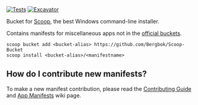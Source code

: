 [![Tests](https://github.com/Bergbok/Scoop-Bucket/actions/workflows/ci.yml/badge.svg)](https://github.com/Bergbok/Scoop-Bucket/actions/workflows/ci.yml) [![Excavator](https://github.com/Bergbok/Scoop-Bucket/actions/workflows/excavator.yml/badge.svg)](https://github.com/Bergbok/Scoop-Bucket/actions/workflows/excavator.yml)

Bucket for [Scoop](https://scoop.sh), the best Windows command-line installer.

Contains manifests for miscellaneous apps not in the [official buckets](https://github.com/ScoopInstaller?q=%F0%9F%93%A6&type=all&language=&sort=stargazers).

```pwsh
scoop bucket add <bucket-alias> https://github.com/Bergbok/Scoop-Bucket
scoop install <bucket-alias>/<manifestname>
```

## How do I contribute new manifests?

To make a new manifest contribution, please read the [Contributing
Guide](https://github.com/ScoopInstaller/.github/blob/main/.github/CONTRIBUTING.md)
and [App Manifests](https://github.com/ScoopInstaller/Scoop/wiki/App-Manifests)
wiki page.
